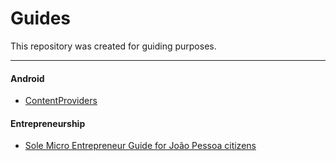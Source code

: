 # Guides

This repository was created for guiding purposes.

<hr>

#### Android

- [ContentProviders](./Android/content_providers.md)

#### Entrepreneurship

- [Sole Micro Entrepreneur Guide for João Pessoa citizens](./Entrepreneurship/mei-pmjp.md)